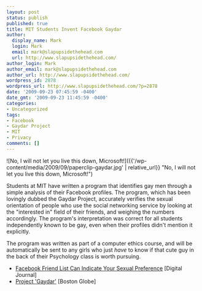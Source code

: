 ```yaml
---
layout: post
status: publish
published: true
title: MIT Students Invent Facebook Gaydar
author:
  display_name: Mark
  login: Mark
  email: mark@slapupsidethehead.com
  url: http://www.slapupsidethehead.com/
author_login: Mark
author_email: mark@slapupsidethehead.com
author_url: http://www.slapupsidethehead.com/
wordpress_id: 2878
wordpress_url: http://www.slapupsidethehead.com/?p=2878
date: '2009-09-23 07:45:59 -0400'
date_gmt: '2009-09-23 11:45:59 -0400'
categories:
- Uncategorized
tags:
- Facebook
- Gaydar Project
- MIT
- Privacy
comments: []
---
```

![No, I will not let you live this down, Microsoft!]({{'/wp-content/media/2009/09/paperclip-gaydar.jpg' | relative_url}} "No, I will not let you live this down, Microsoft!")

Students at MIT have written a program that identifies gay men through a simple analysis of their Facebook profiles. The program, which has been lovingly dubbed the Gaydar Project, accurately verifies the sexual orientation of people who use the social networking service by looking at the "interested in" field of their friends, and weighing the numbers accordingly. The program's interpretation was correct for all students independently known to be gay, even when their profiles didn't mention it explicitly.

The program was written as part of a computer ethics course, and will be automatically be sent to any girls who just _have_ to know if that cute guy in the back of their Psychology class is worth pursuing.

- [Facebook Friend List Can Indicate Your Sexual Preference](http://www.digitaljournal.com/article/279545) [Digital Journal]
- [Project 'Gaydar'](http://www.boston.com/bostonglobe/ideas/articles/2009/09/20/project_gaydar_an_mit_experiment_raises_new_questions_about_online_privacy/) [Boston Globe]
